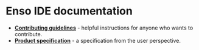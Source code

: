 # Enso IDE documentation
 
* [**Contributing guidelines**](./contributing/README.md) - helpful instructions for anyone who
 wants to contribute. 
* [**Product specification**](./product/README.md) - a specification from the user perspective.

